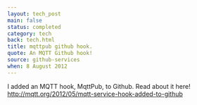 ```yaml
---
layout: tech_post
main: false
status: completed
category: tech
back: tech.html
title: mqttpub github hook.
quote: An MQTT Github hook!
source: github-services
when: 8 August 2012
---
```


I added an MQTT hook, MqttPub, to Github. Read about it here! <a href="">http://mqtt.org/2012/05/mqtt-service-hook-added-to-github</a>
